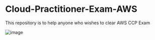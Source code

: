 # Cloud-Practitioner-Exam-AWS
This repository is to help anyone who wishes to clear AWS CCP Exam

![image](https://user-images.githubusercontent.com/32647371/205699156-eb925dbd-72e7-4021-874b-abb4ed9e6ab5.png)

